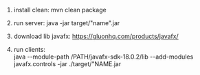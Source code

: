 1. install clean: 
mvn clean package

2. run server: 
java -jar target/"name".jar

3. download lib javafx: 
https://gluonhq.com/products/javafx/

4. run clients:   
  java --module-path /PATH/javafx-sdk-18.0.2/lib --add-modules javafx.controls -jar ./target/"NAME.jar
